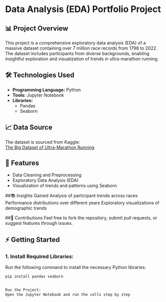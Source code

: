 # Data Analysis (EDA) Portfolio Project  

## 📊 Project Overview  
This project is a comprehensive exploratory data analysis (EDA) of a massive dataset containing over 7 million race records from 1798 to 2022. The dataset includes participants from diverse backgrounds, enabling insightful exploration and visualization of trends in ultra-marathon running.

## 🛠️ Technologies Used  
- **Programming Language:** Python  
- **Tools:** Jupyter Notebook  
- **Libraries:**  
  - Pandas  
  - Seaborn  

## 📈 Data Source  
The dataset is sourced from Kaggle:  
[The Big Dataset of Ultra-Marathon Running](https://www.kaggle.com/datasets/aiaiaidavid/the-big-dataset-of-ultra-marathon-running/discussion/420633)  

## 🚀 Features  
- Data Cleaning and Preprocessing  
- Exploratory Data Analysis (EDA)  
- Visualization of trends and patterns using Seaborn
  
##📚 Insights Gained
Analysis of participant trends across races
Performance distributions over different years
Exploratory visualizations of demographic trends

##🤝 Contributions
Feel free to fork the repository, submit pull requests, or suggest features through issues.

## ⚡ Getting Started  

### 1. **Install Required Libraries:**  
Run the following command to install the necessary Python libraries:  

```bash
pip install pandas seaborn


Run the Project:
Open the Jupyter Notebook and run the cells step by step

